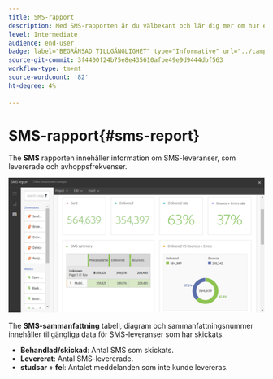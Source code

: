 ```yaml
---
title: SMS-rapport
description: Med SMS-rapporten är du välbekant och lär dig mer om hur era SMS-leveranser fungerar.
level: Intermediate
audience: end-user
badge: label="BEGRÄNSAD TILLGÄNGLIGHET" type="Informative" url="../campaign-standard-migration-home.md" tooltip="Begränsat till användare som migrerats till Campaign Standarden"
source-git-commit: 3f4400f24b75e8e435610afbe49e9d9444dbf563
workflow-type: tm+mt
source-wordcount: '82'
ht-degree: 4%

---
```


# SMS-rapport{#sms-report}

The **SMS** rapporten innehåller information om SMS-leveranser, som levererade och avhoppsfrekvenser.

![](assets/dynamic_report_sms.png)

The **SMS-sammanfattning** tabell, diagram och sammanfattningsnummer innehåller tillgängliga data för SMS-leveranser som har skickats.

* **Behandlad/skickad**: Antal SMS som skickats.
* **Levererat**: Antal SMS-levererade.
* **studsar + fel**: Antalet meddelanden som inte kunde levereras.
